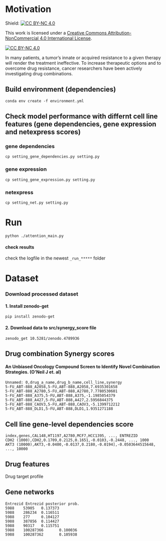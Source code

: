 # Motivation

Shield: [![CC BY-NC 4.0][cc-by-nc-shield]][cc-by-nc]

This work is licensed under a
[Creative Commons Attribution-NonCommercial 4.0 International License][cc-by-nc].

[![CC BY-NC 4.0][cc-by-nc-image]][cc-by-nc]

[cc-by-nc]: http://creativecommons.org/licenses/by-nc/4.0/
[cc-by-nc-image]: https://licensebuttons.net/l/by-nc/4.0/88x31.png
[cc-by-nc-shield]: https://img.shields.io/badge/License-CC%20BY--NC%204.0-lightgrey.svg

In many patients, a tumor’s innate or acquired resistance to a given therapy will render the treatment ineffective. To increase therapeutic options and to overcome drug resistance, cancer researchers have been actively investigating drug combinations.

## Build environment (dependencies)
```
conda env create -f environment.yml
```

## Check model performance with differnt cell line features (gene dependencies, gene expression and netexpress scores)
### gene dependencies
```
cp setting_gene_dependencies.py setting.py
```

### gene expression
```
cp setting_gene_expression.py setting.py
```

### netexpress
```
cp setting_net.py setting.py
```

# Run 
```
python ./attention_main.py
```
#### check results
check the logfile in the newest ```_run_*****``` folder

# Dataset

### Download processed dataset
#### 1. Install zenodo-get
```
pip install zenodo-get
```
#### 2. Download data to src/synergy_score file
```
zenodo_get 10.5281/zenodo.4789936
```
## Drug combination Synergy scores

#### An Unbiased Oncology Compound Screen to Identify Novel Combination Strategies. (O'Neil J et. al)

```
Unnamed: 0,drug_a_name,drug_b_name,cell_line,synergy
5-FU_ABT-888_A2058,5-FU,ABT-888,A2058,7.6935301658
5-FU_ABT-888_A2780,5-FU,ABT-888,A2780,7.7780530601
5-FU_ABT-888_A375,5-FU,ABT-888,A375,-1.1985054379
5-FU_ABT-888_A427,5-FU,ABT-888,A427,2.5956844375
5-FU_ABT-888_CAOV3,5-FU,ABT-888,CAOV3,-5.1399712212
5-FU_ABT-888_DLD1,5-FU,ABT-888,DLD1,1.9351271188
```

## Cell line gene-level dependencies score

```
index,genes,CAL148,HT1197,A2780,MCF7,HCC1395, ..., ENTREZID
CDH2 (1000),CDH2,0.1709,0.2125,0.1651,-0.0103,-0.2448, ..., 1000
AKT3 (10000),AKT3,-0.0400,-0.0137,0.2180,-0.0194],-0.0503644515648, ..., 10000
```

## Drug features
Drug target profile

## Gene networks

```
Entrezid Entrezid posterior prob.
5988    53905   0.137373
5988    286234  0.116511
5988    277     0.104127
5988    387856  0.114427
5988    90317   0.115751
5988    100287366       0.100036
5988    100287362       0.105938
```
